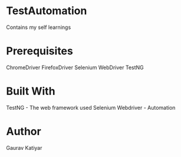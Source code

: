 # TestAutomation	
Contains my self learnings 

# Prerequisites
ChromeDriver
FirefoxDriver
Selenium WebDriver
TestNG

# Built With
TestNG - The web framework used
Selenium Webdriver - Automation 

# Author
Gaurav Katiyar